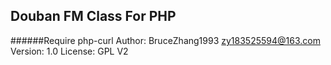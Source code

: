 Douban FM Class For PHP
-----------------------
######Require php-curl
		Author: BruceZhang1993 <zy183525594@163.com>
		Version: 1.0
		License: GPL V2
